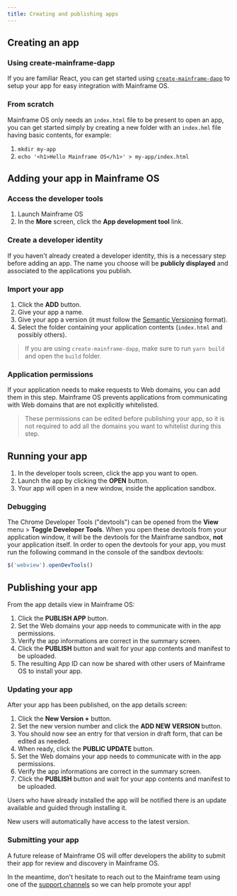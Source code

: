 ```yaml
---
title: Creating and publishing apps
---
```


## Creating an app

### Using create-mainframe-dapp

If you are familiar React, you can get started using [`create-mainframe-dapp`](create-mainframe-dapp.md) to setup your app for easy integration with Mainframe OS.

### From scratch

Mainframe OS only needs an `index.html` file to be present to open an app, you can get started simply by creating a new folder with an `index.hml` file having basic contents, for example:

1. `mkdir my-app`
1. `echo '<h1>Hello Mainframe OS</h1>' > my-app/index.html`

## Adding your app in Mainframe OS

### Access the developer tools

1. Launch Mainframe OS
1. In the **More** screen, click the **App development tool** link.

### Create a developer identity

If you haven't already created a developer identity, this is a necessary step before adding an app.
The name you choose will be **publicly displayed** and associated to the applications you publish.

### Import your app

1. Click the **ADD** button.
1. Give your app a name.
1. Give your app a version (it must follow the [Semantic Versioning](https://semver.org/) format).
1. Select the folder containing your application contents (`index.html` and possibly others).

> If you are using `create-mainframe-dapp`, make sure to run `yarn build` and open the `build` folder.

### Application permissions

If your application needs to make requests to Web domains, you can add them in this step.
Mainframe OS prevents applications from communicating with Web domains that are not explicitly whitelisted.

> These permissions can be edited before publishing your app, so it is not required to add all the domains you want to whitelist during this step.

## Running your app

1. In the developer tools screen, click the app you want to open.
1. Launch the app by clicking the **OPEN** button.
1. Your app will open in a new window, inside the application sandbox.

### Debugging

The Chrome Developer Tools ("devtools") can be opened from the **View** menu > **Toggle Developer Tools**.
When you open these devtools from your application window, it will be the devtools for the Mainframe sandbox, **not** your application itself.
In order to open the devtools for your app, you must run the following command in the console of the sandbox devtools:

```js
$('webview').openDevTools()
```

## Publishing your app

From the app details view in Mainframe OS:

1. Click the **PUBLISH APP** button.
1. Set the Web domains your app needs to communicate with in the app permissions.
1. Verify the app informations are correct in the summary screen.
1. Click the **PUBLISH** button and wait for your app contents and manifest to be uploaded.
1. The resulting App ID can now be shared with other users of Mainframe OS to install your app.

### Updating your app

After your app has been published, on the app details screen:

1. Click the **New Version +** button.
1. Set the new version number and click the **ADD NEW VERSION** button.
1. You should now see an entry for that version in draft form, that can be edited as needed.
1. When ready, click the **PUBLIC UPDATE** button.
1. Set the Web domains your app needs to communicate with in the app permissions.
1. Verify the app informations are correct in the summary screen.
1. Click the **PUBLISH** button and wait for your app contents and manifest to be uploaded.

Users who have already installed the app will be notified there is an update available and guided through installing it.

New users will automatically have access to the latest version.

### Submitting your app

A future release of Mainframe OS will offer developers the ability to submit their app for review and discovery in Mainframe OS.

In the meantime, don't hesitate to reach out to the Mainframe team using one of the [support channels](support.md) so we can help promote your app!
